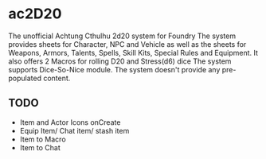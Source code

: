 # ac2D20
The unofficial Achtung Cthulhu 2d20 system for Foundry
The system provides sheets for Character, NPC and Vehicle as well as the sheets for Weapons, Armors, Talents, Spells, Skill Kits, Special Rules and Equipment.
It also offers 2 Macros for rolling D20 and Stress(d6) dice
The system supports Dice-So-Nice module.
The system doesn't provide any pre-populated content.

## TODO
- Item and Actor Icons onCreate
- Equip Item/ Chat item/ stash item
- Item to Macro
- Item to Chat
